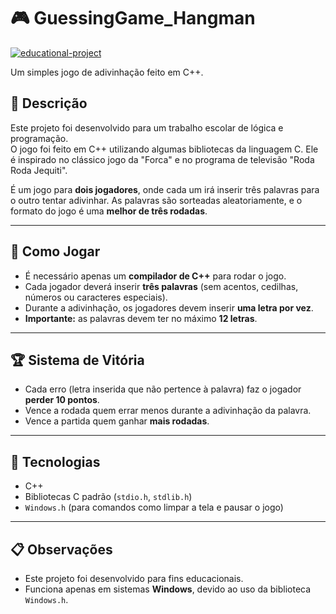 # 🎮 GuessingGame_Hangman

[![educational-project](https://img.shields.io/badge/Projeto-Educacional-blue)](https://github.com/)

Um simples jogo de adivinhação feito em C++.

## 📜 Descrição
Este projeto foi desenvolvido para um trabalho escolar de lógica e programação.  
O jogo foi feito em C++ utilizando algumas bibliotecas da linguagem C. Ele é inspirado no clássico jogo da "Forca" e no programa de televisão "Roda Roda Jequiti".

É um jogo para **dois jogadores**, onde cada um irá inserir três palavras para o outro tentar adivinhar. As palavras são sorteadas aleatoriamente, e o formato do jogo é uma **melhor de três rodadas**.

---

## 🎯 Como Jogar

- É necessário apenas um **compilador de C++** para rodar o jogo.
- Cada jogador deverá inserir **três palavras** (sem acentos, cedilhas, números ou caracteres especiais).
- Durante a adivinhação, os jogadores devem inserir **uma letra por vez**.
- **Importante:** as palavras devem ter no máximo **12 letras**.

---

## 🏆 Sistema de Vitória

- Cada erro (letra inserida que não pertence à palavra) faz o jogador **perder 10 pontos**.
- Vence a rodada quem errar menos durante a adivinhação da palavra.
- Vence a partida quem ganhar **mais rodadas**.

---

## 🚀 Tecnologias

- C++
- Bibliotecas C padrão (`stdio.h`, `stdlib.h`)
- `Windows.h` (para comandos como limpar a tela e pausar o jogo)

---

## 📋 Observações

- Este projeto foi desenvolvido para fins educacionais.
- Funciona apenas em sistemas **Windows**, devido ao uso da biblioteca `Windows.h`.
  